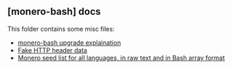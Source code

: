 ## [monero-bash] docs

This folder contains some misc files:
* [monero-bash upgrade explaination](https://github.com/hinto-janaiyo/monero-bash/blob/main/docs/upgrade_explanation.md)
* [Fake HTTP header data](https://github.com/hinto-janaiyo/monero-bash/tree/main/docs/fake_http_headers)
* [Monero seed list for all languages, in raw text and in Bash array format](https://github.com/hinto-janaiyo/monero-bash/tree/main/docs/seed)
